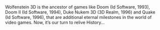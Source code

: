 Wolfenstein 3D is the ancestor of games like Doom (Id Software, 1993), Doom II (Id Software, 1994), Duke Nukem 3D (3D Realm, 1996) and Quake (Id Software, 1996), that are additional eternal milestones in the world of video games.
Now, it’s our turn to relive History...
